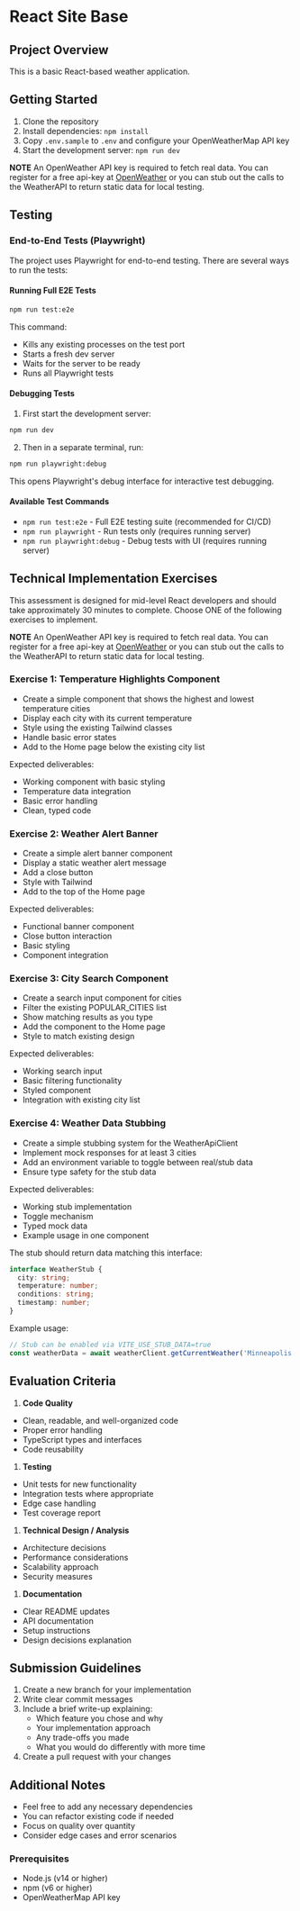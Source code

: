 # React Site Base

## Project Overview

This is a basic React-based weather application.

## Getting Started

1. Clone the repository
2. Install dependencies: `npm install`
3. Copy `.env.sample` to `.env` and configure your OpenWeatherMap API key
4. Start the development server: `npm run dev`

**NOTE**
An OpenWeather API key is required to fetch real data. 
You can register for a free api-key at [OpenWeather](https://openweathermap.org) 
or you can stub out the calls to the WeatherAPI to return static data for local testing.

## Testing

### End-to-End Tests (Playwright)

The project uses Playwright for end-to-end testing. There are several ways to run the tests:

#### Running Full E2E Tests

```bash
npm run test:e2e
```

This command:

- Kills any existing processes on the test port
- Starts a fresh dev server
- Waits for the server to be ready
- Runs all Playwright tests

#### Debugging Tests

1. First start the development server:

```bash
npm run dev
```

2. Then in a separate terminal, run:

```bash
npm run playwright:debug
```

This opens Playwright's debug interface for interactive test debugging.

#### Available Test Commands

- `npm run test:e2e` - Full E2E testing suite (recommended for CI/CD)
- `npm run playwright` - Run tests only (requires running server)
- `npm run playwright:debug` - Debug tests with UI (requires running server)

## Technical Implementation Exercises

This assessment is designed for mid-level React developers and should take approximately 30 minutes to complete. Choose ONE of the following exercises to implement.

**NOTE**
An OpenWeather API key is required to fetch real data. 
You can register for a free api-key at [OpenWeather](https://openweathermap.org) 
or you can stub out the calls to the WeatherAPI to return static data for local testing.

### Exercise 1: Temperature Highlights Component

- Create a simple component that shows the highest and lowest temperature cities
- Display each city with its current temperature
- Style using the existing Tailwind classes
- Handle basic error states
- Add to the Home page below the existing city list

Expected deliverables:

- Working component with basic styling
- Temperature data integration
- Basic error handling
- Clean, typed code

### Exercise 2: Weather Alert Banner

- Create a simple alert banner component
- Display a static weather alert message
- Add a close button
- Style with Tailwind
- Add to the top of the Home page

Expected deliverables:

- Functional banner component
- Close button interaction
- Basic styling
- Component integration

### Exercise 3: City Search Component

- Create a search input component for cities
- Filter the existing POPULAR_CITIES list
- Show matching results as you type
- Add the component to the Home page
- Style to match existing design

Expected deliverables:

- Working search input
- Basic filtering functionality
- Styled component
- Integration with existing city list

### Exercise 4: Weather Data Stubbing

- Create a simple stubbing system for the WeatherApiClient
- Implement mock responses for at least 3 cities
- Add an environment variable to toggle between real/stub data
- Ensure type safety for the stub data

Expected deliverables:

- Working stub implementation
- Toggle mechanism
- Typed mock data
- Example usage in one component

The stub should return data matching this interface:

```typescript
interface WeatherStub {
  city: string;
  temperature: number;
  conditions: string;
  timestamp: number;
}
```

Example usage:

```typescript
// Stub can be enabled via VITE_USE_STUB_DATA=true
const weatherData = await weatherClient.getCurrentWeather('Minneapolis');
```

## Evaluation Criteria

1. **Code Quality**

- Clean, readable, and well-organized code
- Proper error handling
- TypeScript types and interfaces
- Code reusability

1. **Testing**

- Unit tests for new functionality
- Integration tests where appropriate
- Edge case handling
- Test coverage report

1. **Technical Design / Analysis**

- Architecture decisions
- Performance considerations
- Scalability approach
- Security measures

1. **Documentation**

- Clear README updates
- API documentation
- Setup instructions
- Design decisions explanation

## Submission Guidelines

1. Create a new branch for your implementation
2. Write clear commit messages
3. Include a brief write-up explaining:
   - Which feature you chose and why
   - Your implementation approach
   - Any trade-offs you made
   - What you would do differently with more time
4. Create a pull request with your changes

## Additional Notes

- Feel free to add any necessary dependencies
- You can refactor existing code if needed
- Focus on quality over quantity
- Consider edge cases and error scenarios

### Prerequisites

- Node.js (v14 or higher)
- npm (v6 or higher)
- OpenWeatherMap API key
